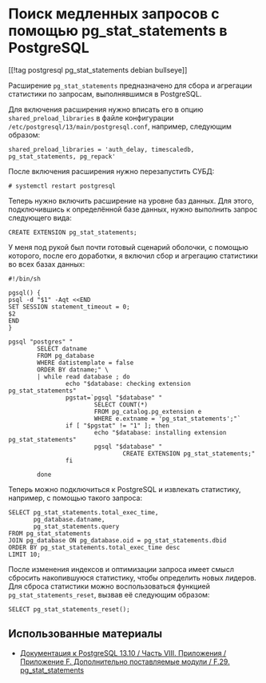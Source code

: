 Поиск медленных запросов с помощью pg_stat_statements в PostgreSQL
==================================================================

[[!tag postgresql pg_stat_statements debian bullseye]]

Расширение `pg_stat_statements` предназначено для сбора и агрегации статистики по запросам, выполнявшимся в PostgreSQL.

Для включения расширения нужно вписать его в опцию `shared_preload_libraries` в файле конфигурации `/etc/postgresql/13/main/postgresql.conf`, например, следующим образом:

    shared_preload_libraries = 'auth_delay, timescaledb, pg_stat_statements, pg_repack'

После включения расширения нужно перезапустить СУБД:

    # systemctl restart postgresql

Теперь нужно включить расширение на уровне баз данных. Для этого, подключившись к определённой базе данных, нужно выполнить запрос следующего вида:

    CREATE EXTENSION pg_stat_statements;

У меня под рукой был почти готовый сценарий оболочки, с помощью которого, после его доработки, я включил сбор и агрегацию статистики во всех базах данных:


    #!/bin/sh
    
    pgsql() {
    psql -d "$1" -Aqt <<END
    SET SESSION statement_timeout = 0;
    $2
    END
    }
    
    pgsql "postgres" "
            SELECT datname
            FROM pg_database
            WHERE datistemplate = false
            ORDER BY datname;" \
            | while read database ; do
                    echo "$database: checking extension pg_stat_statements"
                    pgstat=`pgsql "$database" "
                            SELECT COUNT(*)
                            FROM pg_catalog.pg_extension e
                            WHERE e.extname = 'pg_stat_statements';"`
                    if [ "$pgstat" != "1" ]; then
                            echo "$database: installing extension pg_stat_statements"
                            pgsql "$database" "
                                    CREATE EXTENSION pg_stat_statements;"
                    fi
    
            done

Теперь можно подключиться к PostgreSQL и извлекать статистику, например, с помощью такого запроса:

    SELECT pg_stat_statements.total_exec_time,
           pg_database.datname,
           pg_stat_statements.query
    FROM pg_stat_statements
    JOIN pg_database ON pg_database.oid = pg_stat_statements.dbid
    ORDER BY pg_stat_statements.total_exec_time desc
    LIMIT 10;

После изменения индексов и оптимизации запроса имеет смысл сбросить накопившуюся статистику, чтобы определить новых лидеров. Для сброса статистики можно воспользоваться функцией `pg_stat_statements_reset`, вызвав её следующим образом:

    SELECT pg_stat_statements_reset();

Использованные материалы
------------------------

* [Документация к PostgreSQL 13.10 / Часть VIII. Приложения / Приложение F. Дополнительно поставляемые модули / F.29. pg_stat_statements](https://postgrespro.ru/docs/postgresql/13/pgstatstatements)
